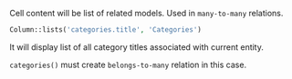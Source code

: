Cell content will be list of related models. Used in `many-to-many` relations.

```php
Column::lists('categories.title', 'Categories')
```

It will display list of all category titles associated with current entity.

`categories()` must create `belongs-to-many` relation in this case.